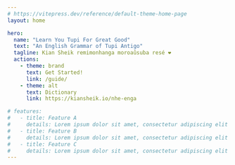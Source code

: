 ```yaml
---
# https://vitepress.dev/reference/default-theme-home-page
layout: home

hero:
  name: "Learn You Tupi For Great Good"
  text: "An English Grammar of Tupi Antigo"
  tagline: Kian Sheik remimonhanga moroaûsuba resé ❤️
  actions:
    - theme: brand
      text: Get Started!
      link: /guide/
    - theme: alt
      text: Dictionary
      link: https://kiansheik.io/nhe-enga

# features:
#   - title: Feature A
#     details: Lorem ipsum dolor sit amet, consectetur adipiscing elit
#   - title: Feature B
#     details: Lorem ipsum dolor sit amet, consectetur adipiscing elit
#   - title: Feature C
#     details: Lorem ipsum dolor sit amet, consectetur adipiscing elit
---
```


